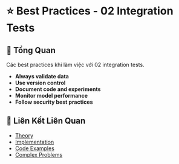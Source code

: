 # ⭐ Best Practices - 02 Integration Tests

## 🎯 Tổng Quan

Các best practices khi làm việc với 02 integration tests.

- **Always validate data**
- **Use version control**
- **Document code and experiments**
- **Monitor model performance**
- **Follow security best practices**

## 🔗 Liên Kết Liên Quan

- [Theory](./THEORY_02_integration_tests.md)
- [Implementation](./IMPLEMENTATION_02_integration_tests.md)
- [Code Examples](./CODE_EXAMPLES_02_integration_tests.md)
- [Complex Problems](./COMPLEX_PROBLEMS.md)
